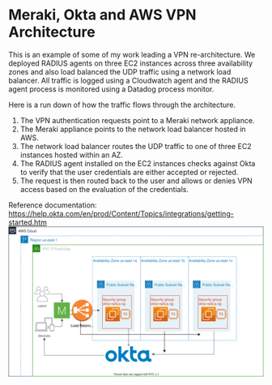 # Meraki, Okta and AWS VPN Architecture 

This is an example of some of my work leading a VPN re-architecture. We deployed RADIUS agents on three EC2 instances across three availability zones and also load balanced the UDP traffic using a network load balancer. All traffic is logged using a Cloudwatch agent and the RADIUS agent process is monitored using a Datadog process monitor. 

Here is a run down of how the traffic flows through the architecture. 

1. The VPN authentication requests point to a Meraki network appliance. 
2. The Meraki appliance points to the network load balancer hosted in AWS.
3. The network load balancer routes the UDP traffic to one of three EC2 instances hosted within an AZ.
4. The RADIUS agent installed on the EC2 instances checks against Okta to verify that the user credentials are either accepted or rejected.
5. The request is then routed back to the user and allows or denies VPN access based on the evaluation of the credentials. 

Reference documentation: https://help.okta.com/en/prod/Content/Topics/integrations/getting-started.htm
![Alt text](./radius-agent-server.svg)
